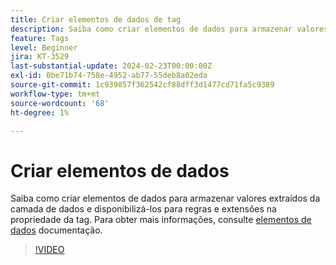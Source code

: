 ```yaml
---
title: Criar elementos de dados de tag
description: Saiba como criar elementos de dados para armazenar valores extraídos da camada de dados e disponibilizá-los para regras e extensões na propriedade da tag.
feature: Tags
level: Beginner
jira: KT-3529
last-substantial-update: 2024-02-23T00:00:00Z
exl-id: 0be71b74-758e-4952-ab77-55deb8a02eda
source-git-commit: 1c939857f362542cf88dff3d1477cd71fa5c9389
workflow-type: tm+mt
source-wordcount: '68'
ht-degree: 1%

---
```


# Criar elementos de dados

Saiba como criar elementos de dados para armazenar valores extraídos da camada de dados e disponibilizá-los para regras e extensões na propriedade da tag. Para obter mais informações, consulte [elementos de dados](https://experienceleague.adobe.com/docs/experience-platform/tags/ui/data-elements.html?lang=pt-BR) documentação.

>[!VIDEO](https://video.tv.adobe.com/v/28733/?learn=on)
